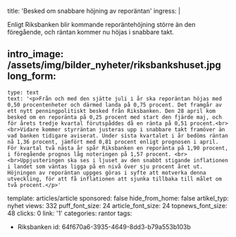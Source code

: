 title: 'Besked om snabbare höjning av reporäntan'
ingress: |
  <p>Enligt Riksbanken blir kommande reporäntehöjning större än den föregående, och räntan kommer nu höjas i snabbare takt.
  </p>
  
intro_image: /assets/img/bilder_nyheter/riksbankshuset.jpg
long_form:
  -
    type: text
    text: '<p>Från och med den sjätte juli i år ska reporäntan höjas med 0,50 procentenheter och därmed landa på 0,75 procent. Det framgår av ett nytt penningpolitiskt besked från Riksbanken. Den 28 april kom besked om en reporänta på 0,25 procent med start den fjärde maj, och för årets tredje kvartal förutspåddes då en ränta på 0,51 procent.<br><br>Vidare kommer styrräntan justeras upp i snabbare takt framöver än vad banken tidigare aviserat. Under sista kvartalet i år bedöms räntan nå 1,36 procent, jämfört med 0,81 procent enligt prognosen i april. För kvartal två nästa år spår Riksbanken en reporänta på 1,90 procent, i föregående prognos låg noteringen på 1,57 procent. <br><br>Uppjusteringen ska ses i ljuset av den snabbt stigande inflationen i landet som väntas ligga på en nivå över sju procent året ut. Höjningen av reporäntan uppges göras i syfte att motverka denna utveckling, för att få inflationen att sjunka tillbaka till målet om två procent.</p>'
template: articles/article
sponsored: false
hide_from_home: false
artikel_typ: nyhet
views: 332
puff_font_size: 24
article_font_size: 24
topnews_font_size: 48
clicks: 0
link: '1'
categories: rantor
tags:
  - Riksbanken
id: 64f670a6-3935-4649-8dd3-b79a553b103b
